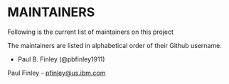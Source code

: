 # MAINTAINERS

Following is the current list of maintainers on this project

The maintainers are listed in alphabetical order of their Github username.

* Paul B. Finley (@pbfinley1911)



Paul Finley - pfinley@us.ibm.com
